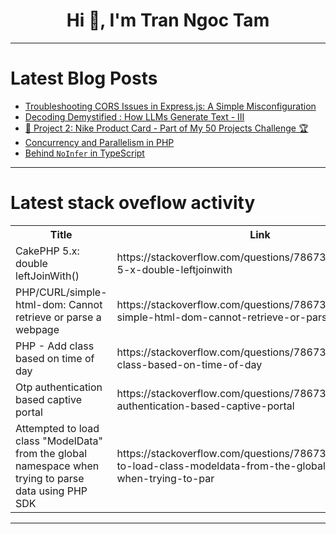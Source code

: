 <h1 align="center">Hi 👋, I'm Tran Ngoc Tam</h1>

---

# Latest Blog Posts 
<!-- BLOG-POST-LIST:START -->
- [Troubleshooting CORS Issues in Express.js: A Simple Misconfiguration](https://dev.to/sepiyush/troubleshooting-cors-issues-in-expressjs-a-simple-misconfiguration-2e4k)
- [Decoding Demystified : How LLMs Generate Text - III](https://dev.to/mahakfaheem/decoding-demystified-how-llms-generate-text-iii-3a0d)
- [🌟 Project 2: Nike Product Card - Part of My 50 Projects Challenge 🏆](https://dev.to/bytesage/project-2-nike-product-card-part-of-my-50-projects-challenge-2mje)
- [Concurrency and Parallelism in PHP](https://dev.to/francescoagati/concurrency-and-parallelism-in-php-6fc)
- [Behind `NoInfer` in TypeScript](https://dev.to/allieschen/behind-noinfer-in-typescript-319)
<!-- BLOG-POST-LIST:END -->

---

# Latest stack oveflow activity
<table>
  <tr><th>Title</th><th>Link</th></tr>
  <!-- STACKOVERFLOW:START --><tr><td>CakePHP 5.x: double leftJoinWith&lpar;&rpar;</td><td>https://stackoverflow.com/questions/78673779/cakephp-5-x-double-leftjoinwith</td></tr><tr><td>PHP/CURL/simple-html-dom: Cannot retrieve or parse a webpage</td><td>https://stackoverflow.com/questions/78673730/php-curl-simple-html-dom-cannot-retrieve-or-parse-a-webpage</td></tr><tr><td>PHP - Add class based on time of day</td><td>https://stackoverflow.com/questions/78673701/php-add-class-based-on-time-of-day</td></tr><tr><td>Otp authentication based captive portal</td><td>https://stackoverflow.com/questions/78673633/otp-authentication-based-captive-portal</td></tr><tr><td>Attempted to load class &quot;ModelData&quot; from the global namespace when trying to parse data using PHP SDK</td><td>https://stackoverflow.com/questions/78673599/attempted-to-load-class-modeldata-from-the-global-namespace-when-trying-to-par</td></tr><!-- STACKOVERFLOW:END -->
</table>

---


